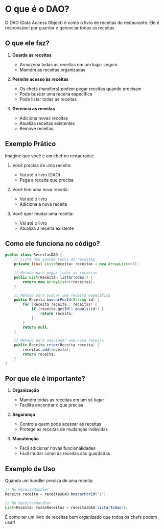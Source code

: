 # O que é o DAO?

O DAO (Data Access Object) é como o livro de receitas do restaurante. Ele é responsável por guardar e gerenciar todas as receitas.

## O que ele faz?

1. **Guarda as receitas**
   - Armazena todas as receitas em um lugar seguro
   - Mantém as receitas organizadas

2. **Permite acesso às receitas**
   - Os chefs (handlers) podem pegar receitas quando precisam
   - Pode buscar uma receita específica
   - Pode listar todas as receitas

3. **Gerencia as receitas**
   - Adiciona novas receitas
   - Atualiza receitas existentes
   - Remove receitas

## Exemplo Prático

Imagine que você é um chef no restaurante:

1. Você precisa de uma receita:
   - Vai até o livro (DAO)
   - Pega a receita que precisa

2. Você tem uma nova receita:
   - Vai até o livro
   - Adiciona a nova receita

3. Você quer mudar uma receita:
   - Vai até o livro
   - Atualiza a receita existente

## Como ele funciona no código?

```java
public class ReceitasDAO {
    // Lista que guarda todas as receitas
    private final List<Receita> receitas = new ArrayList<>();

    // Método para pegar todas as receitas
    public List<Receita> listarTodas() {
        return new ArrayList<>(receitas);
    }

    // Método para buscar uma receita específica
    public Receita buscarPorId(String id) {
        for (Receita receita : receitas) {
            if (receita.getId().equals(id)) {
                return receita;
            }
        }
        return null;
    }

    // Método para adicionar uma nova receita
    public Receita criar(Receita receita) {
        receitas.add(receita);
        return receita;
    }
}
```

## Por que ele é importante?

1. **Organização**
   - Mantém todas as receitas em um só lugar
   - Facilita encontrar o que precisa

2. **Segurança**
   - Controla quem pode acessar as receitas
   - Protege as receitas de mudanças indevidas

3. **Manutenção**
   - Fácil adicionar novas funcionalidades
   - Fácil mudar como as receitas são guardadas

## Exemplo de Uso

Quando um handler precisa de uma receita:

```java
// No ReceitaHandler
Receita receita = receitasDAO.buscarPorId("1");

// No ReceitasHandler
List<Receita> todasReceitas = receitasDAO.listarTodas();
```

É como ter um livro de receitas bem organizado que todos os chefs podem usar! 